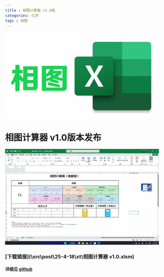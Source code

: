 ```yaml
---
title : 相图计算器 v1.0版
categories: 化学
tags : 相图
---
```


![](\src\cover.png)

# 相图计算器 v1.0版本发布

![](\src\ts.png)

### **[下载链接](\src\post\25-4-18\xt\相图计算器 v1.0.xlsm)**

#### 详细见 [github](https://github.com/GuanBY114514/PhaseCalculator)